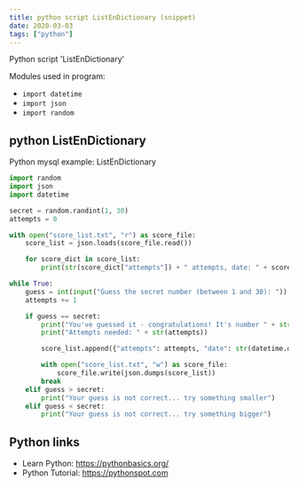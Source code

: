 ```yaml
---
title: python script ListEnDictionary (snippet)
date: 2020-03-03
tags: ["python"]
---
```

Python script 'ListEnDictionary'


Modules used in program: 
* `import datetime`
* `import json`
* `import random`

## python ListEnDictionary

Python mysql example: ListEnDictionary

```python
import random
import json
import datetime

secret = random.randint(1, 30)
attempts = 0

with open("score_list.txt", "r") as score_file:
    score_list = json.loads(score_file.read())

    for score_dict in score_list:
        print(str(score_dict["attempts"]) + " attempts, date: " + score_dict.get("date"))

while True:
    guess = int(input("Guess the secret number (between 1 and 30): "))
    attempts += 1

    if guess == secret:
        print("You've guessed it - congratulations! It's number " + str(secret))
        print("Attempts needed: " + str(attempts))

        score_list.append({"attempts": attempts, "date": str(datetime.datetime.now())})

        with open("score_list.txt", "w") as score_file:
            score_file.write(json.dumps(score_list))
        break
    elif guess > secret:
        print("Your guess is not correct... try something smaller")
    elif guess < secret:
        print("Your guess is not correct... try something bigger")

```

## Python links

- Learn Python: https://pythonbasics.org/
- Python Tutorial: https://pythonspot.com
